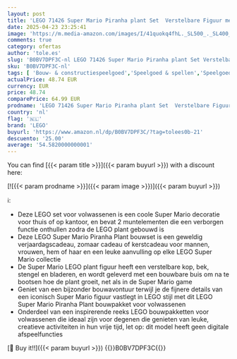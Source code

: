 ```yaml
---
layout: post
title: 'LEGO 71426 Super Mario Piranha plant Set  Verstelbare Figuur met Buis & 2 Muntelementen  Model Bouwpakket voor Volwassenen  Slaapkamer Decoratie Idee  Cadeau voor Mannen  Vrouwen en Tieners'
date: 2025-04-23 23:25:41
image: 'https://m.media-amazon.com/images/I/41quokq4fhL._SL500_._SL400_.jpg'
comments: true
category: ofertas
author: 'tole.es'
slug: 'B0BV7DPF3C-nl LEGO 71426 Super Mario Piranha plant Set Verstelbare...'
sku: 'B0BV7DPF3C-nl'
tags: [ 'Bouw- & constructiespeelgoed','Speelgoed & spellen','Speelgoedbouwsets','lego','🇳🇱', ]
actualPrice: 48.74 EUR
currency: EUR
price: 48.74
comparePrice: 64.99 EUR
prodname: 'LEGO 71426 Super Mario Piranha plant Set  Verstelbare Figuur met Buis & 2 Muntelementen  Model Bouwpakket voor Volwassenen  Slaapkamer Decoratie Idee  Cadeau voor Mannen  Vrouwen en Tieners'
country: 'nl'
flag: '🇳🇱'
brand: 'LEGO'
buyurl: 'https://www.amazon.nl/dp/B0BV7DPF3C/?tag=tolees0b-21'
descuento: '25.00'
average: '54.5820000000001'
---
```


You can find [{{< param title >}}]({{< param buyurl >}}) with a discount here:

[![{{< param prodname >}}]({{< param image >}})]({{< param buyurl >}})

ℹ️:

- Deze LEGO set voor volwassenen is een coole Super Mario decoratie voor thuis of op kantoor, en bevat 2 muntelementen die een verborgen functie onthullen zodra de LEGO plant gebouwd is
- Deze LEGO Super Mario Piranha Plant bouwset is een geweldig verjaardagscadeau, zomaar cadeau of kerstcadeau voor mannen, vrouwen, hem of haar en een leuke aanvulling op elke LEGO Super Mario collectie
- De Super Mario LEGO plant figuur heeft een verstelbare kop, bek, stengel en bladeren, en wordt geleverd met een bouwbare buis om na te bootsen hoe de plant groeit, net als in de Super Mario game
- Geniet van een bijzonder bouwavontuur terwijl je de fijnere details van een iconisch Super Mario figuur vastlegt in LEGO stijl met dit LEGO Super Mario Piranha Plant bouwpakket voor volwassenen
- Onderdeel van een inspirerende reeks LEGO bouwpakketten voor volwassenen die ideaal zijn voor degenen die genieten van leuke, creatieve activiteiten in hun vrije tijd, let op: dit model heeft geen digitale afspeelfuncties

[🛒 Buy it!!]({{< param buyurl >}})
{{<world>}}B0BV7DPF3C{{</world>}}
